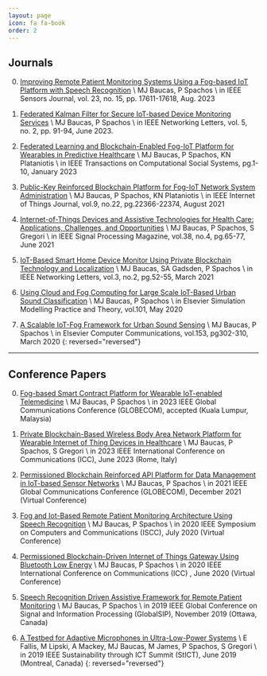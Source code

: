 ```yaml
---
layout: page
icon: fa fa-book
order: 2
---
```


Journals
---------
0. [Improving Remote Patient Monitoring Systems Using a Fog-based IoT Platform with Speech Recognition]() \\
MJ Baucas, P Spachos \\
in IEEE Sensors Journal, vol. 23, no. 15, pp. 17611-17618, Aug. 2023 

0. [Federated Kalman Filter for Secure IoT-based Device Monitoring Services](https://arxiv.org/pdf/2304.00991.pdf) \\
MJ Baucas, P Spachos \\
in IEEE Networking Letters, vol. 5, no. 2, pp. 91-94, June 2023. 

0. [Federated Learning and Blockchain-Enabled Fog-IoT Platform for Wearables in Predictive Healthcare](https://arxiv.org/pdf/2301.04511.pdf) \\
MJ Baucas, P Spachos, KN Plataniotis \\
in IEEE Transactions on Computational Social Systems, pg.1-10, January 2023 

0. [Public-Key Reinforced Blockchain Platform for Fog-IoT Network System Administration](https://arxiv.org/pdf/2108.05248.pdf) \\
MJ Baucas, P Spachos, KN Plataniotis \\
in IEEE Internet of Things Journal, vol.9, no.22, pg.22366-22374, August 2021 

0. [Internet-of-Things Devices and Assistive Technologies for Health Care: Applications, Challenges, and Opportunities](https://arxiv.org/pdf/2107.14112.pdf) \\
MJ Baucas, P Spachos, S Gregori \\
in IEEE Signal Processing Magazine, vol.38, no.4, pg.65-77, June 2021 

0. [IoT-Based Smart Home Device Monitor Using Private Blockchain Technology and Localization](https://arxiv.org/pdf/2103.15896.pdf) \\
MJ Baucas, SA Gadsden, P Spachos \\
in IEEE Networking Letters, vol.3, no.2, pg.52-55, March 2021 

0. [Using Cloud and Fog Computing for Large Scale IoT-Based Urban Sound Classification](https://arxiv.org/pdf/1910.07652.pdf) \\
MJ Baucas, P Spachos \\
in Elsevier Simulation Modelling Practice and Theory, vol.101, May 2020 

0. [A Scalable IoT-Fog Framework for Urban Sound Sensing](https://arxiv.org/pdf/2002.01376.pdf) \\
MJ Baucas, P Spachos \\
in Elsevier Computer Communications, vol.153, pg302-310, March 2020 
{: reversed="reversed"}
---

Conference Papers
------------------
0. [Fog-based Smart Contract Platform for Wearable IoT-enabled Telemedicine]() \\
MJ Baucas, P Spachos \\
in 2023 IEEE Global Communications Conference (GLOBECOM), accepted (Kuala Lumpur, Malaysia)

0. [Private Blockchain-Based Wireless Body Area Network Platform for Wearable Internet of Thing Devices in Healthcare]() \\
MJ Baucas, P Spachos, S Gregori \\
in 2023 IEEE International Conference on Communications (ICC), June 2023 (Rome, Italy)

0. [Permissioned Blockchain Reinforced API Platform for Data Management in IoT-based Sensor Networks](http://www.pspachos.net/pubs/GB2021.pdf) \\
MJ Baucas, P Spachos \\
in 2021 IEEE Global Communications Conference (GLOBECOM), December 2021 (Virtual Conference)

0. [Fog and Iot-Based Remote Patient Monitoring Architecture Using Speech Recognition](http://www.pspachos.net/pubs/ISCC20202.pdf) \\
MJ Baucas, P Spachos \\
in 2020 IEEE Symposium on Computers and Communications (ISCC), July 2020 (Virtual Conference)

0. [Permissioned Blockchain-Driven Internet of Things Gateway Using Bluetooth Low Energy](http://www.pspachos.net/pubs/ICC2020.pdf) \\
MJ Baucas, P Spachos \\
in 2020 IEEE International Conference on Communications (ICC) , June 2020 (Virtual Conference)

0. [Speech Recognition Driven Assistive Framework for Remote Patient Monitoring](https://www.researchgate.net/profile/P-Spachos/publication/338944320_Speech_Recognition_Driven_Assistive_Framework_for_Remote_Patient_Monitoring/links/5e3d3b70299bf1cdb9151102/Speech-Recognition-Driven-Assistive-Framework-for-Remote-Patient-Monitoring.pdf) \\
MJ Baucas, P Spachos \\
in 2019 IEEE Global Conference on Signal and Information Processing (GlobalSIP), November 2019 (Ottawa, Canada)

0. [A Testbed for Adaptive Microphones in Ultra-Low-Power Systems](http://www.pspachos.net/pubs/ICT20192.pdf) \\
E Fallis, M Lipski, A Mackey, MJ Baucas, M James, P Spachos, S Gregori \\
in 2019 IEEE Sustainability through ICT Summit (StICT), June 2019 (Montreal, Canada)
{: reversed="reversed"}


